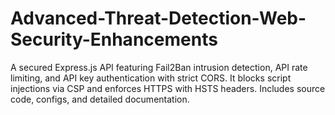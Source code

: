 # Advanced-Threat-Detection-Web-Security-Enhancements
A secured Express.js API featuring Fail2Ban intrusion detection, API rate limiting, and API key authentication with strict CORS. It blocks script injections via CSP and enforces HTTPS with HSTS headers. Includes source code, configs, and detailed documentation.
